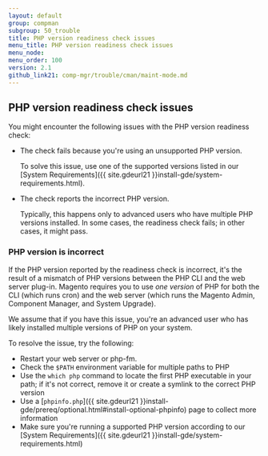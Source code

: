 ```yaml
---
layout: default
group: compman
subgroup: 50_trouble
title: PHP version readiness check issues
menu_title: PHP version readiness check issues
menu_node: 
menu_order: 100
version: 2.1
github_link21: comp-mgr/trouble/cman/maint-mode.md
---
```


## PHP version readiness check issues
You might encounter the following issues with the PHP version readiness check:

*	The check fails because you're using an unsupported PHP version.

	To solve this issue, use one of the supported versions listed in our [System Requirements]({{ site.gdeurl21 }}install-gde/system-requirements.html).

*	The check reports the incorrect PHP version.

	Typically, this happens only to advanced users who have multiple PHP versions installed. In some cases, the readiness check fails; in other cases, it might pass.

### PHP version is incorrect
If the PHP version reported by the readiness check is incorrect, it's the result of a mismatch of PHP versions between the PHP CLI and the web server plug-in. Magento requires you to use *one version* of PHP for both the CLI (which runs cron) and the web server (which runs the Magento Admin, Component Manager, and System Upgrade).

We assume that if you have this issue, you're an advanced user who has likely installed multiple versions of PHP on your system.

To resolve the issue, try the following:

*	Restart your web server or php-fm.
*	Check the `$PATH` environment variable for multiple paths to PHP
*	Use the `which php` command to locate the first PHP executable in your path; if it's not correct, remove it or create a symlink to the correct PHP version
*	Use a [`phpinfo.php`]({{ site.gdeurl21 }}install-gde/prereq/optional.html#install-optional-phpinfo) page to collect more information
*	Make sure you're running a supported PHP version according to our [System Requirements]({{ site.gdeurl21 }}install-gde/system-requirements.html)

